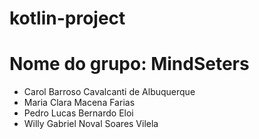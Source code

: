 # kotlin-project

# Nome do grupo: MindSeters
- Carol Barroso Cavalcanti de Albuquerque
- Maria Clara Macena Farias
- Pedro Lucas Bernardo Eloi
- Willy Gabriel Noval Soares Vilela
